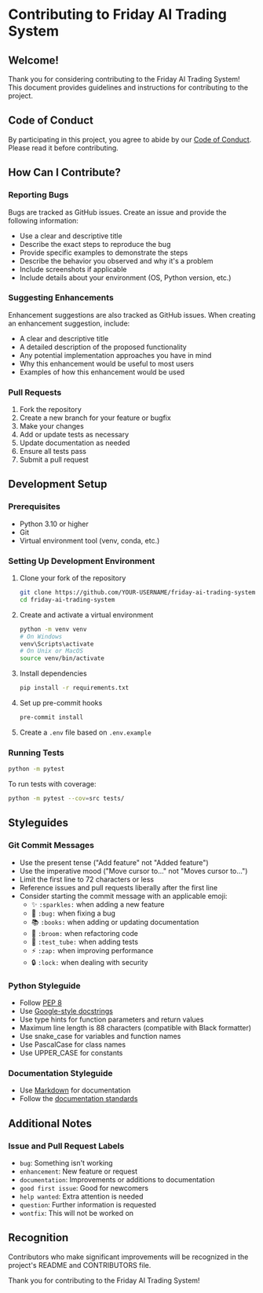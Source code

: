 # Contributing to Friday AI Trading System

## Welcome!

Thank you for considering contributing to the Friday AI Trading System! This document provides guidelines and instructions for contributing to the project.

## Code of Conduct

By participating in this project, you agree to abide by our [Code of Conduct](CODE_OF_CONDUCT.md). Please read it before contributing.

## How Can I Contribute?

### Reporting Bugs

Bugs are tracked as GitHub issues. Create an issue and provide the following information:

- Use a clear and descriptive title
- Describe the exact steps to reproduce the bug
- Provide specific examples to demonstrate the steps
- Describe the behavior you observed and why it's a problem
- Include screenshots if applicable
- Include details about your environment (OS, Python version, etc.)

### Suggesting Enhancements

Enhancement suggestions are also tracked as GitHub issues. When creating an enhancement suggestion, include:

- A clear and descriptive title
- A detailed description of the proposed functionality
- Any potential implementation approaches you have in mind
- Why this enhancement would be useful to most users
- Examples of how this enhancement would be used

### Pull Requests

1. Fork the repository
2. Create a new branch for your feature or bugfix
3. Make your changes
4. Add or update tests as necessary
5. Update documentation as needed
6. Ensure all tests pass
7. Submit a pull request

## Development Setup

### Prerequisites

- Python 3.10 or higher
- Git
- Virtual environment tool (venv, conda, etc.)

### Setting Up Development Environment

1. Clone your fork of the repository
   ```bash
   git clone https://github.com/YOUR-USERNAME/friday-ai-trading-system.git
   cd friday-ai-trading-system
   ```

2. Create and activate a virtual environment
   ```bash
   python -m venv venv
   # On Windows
   venv\Scripts\activate
   # On Unix or MacOS
   source venv/bin/activate
   ```

3. Install dependencies
   ```bash
   pip install -r requirements.txt
   ```

4. Set up pre-commit hooks
   ```bash
   pre-commit install
   ```

5. Create a `.env` file based on `.env.example`

### Running Tests

```bash
python -m pytest
```

To run tests with coverage:

```bash
python -m pytest --cov=src tests/
```

## Styleguides

### Git Commit Messages

- Use the present tense ("Add feature" not "Added feature")
- Use the imperative mood ("Move cursor to..." not "Moves cursor to...")
- Limit the first line to 72 characters or less
- Reference issues and pull requests liberally after the first line
- Consider starting the commit message with an applicable emoji:
  - ✨ `:sparkles:` when adding a new feature
  - 🐛 `:bug:` when fixing a bug
  - 📚 `:books:` when adding or updating documentation
  - 🧹 `:broom:` when refactoring code
  - 🧪 `:test_tube:` when adding tests
  - ⚡️ `:zap:` when improving performance
  - 🔒 `:lock:` when dealing with security

### Python Styleguide

- Follow [PEP 8](https://www.python.org/dev/peps/pep-0008/)
- Use [Google-style docstrings](https://google.github.io/styleguide/pyguide.html#38-comments-and-docstrings)
- Use type hints for function parameters and return values
- Maximum line length is 88 characters (compatible with Black formatter)
- Use snake_case for variables and function names
- Use PascalCase for class names
- Use UPPER_CASE for constants

### Documentation Styleguide

- Use [Markdown](https://guides.github.com/features/mastering-markdown/) for documentation
- Follow the [documentation standards](docs/documentation_standards.md)

## Additional Notes

### Issue and Pull Request Labels

- `bug`: Something isn't working
- `enhancement`: New feature or request
- `documentation`: Improvements or additions to documentation
- `good first issue`: Good for newcomers
- `help wanted`: Extra attention is needed
- `question`: Further information is requested
- `wontfix`: This will not be worked on

## Recognition

Contributors who make significant improvements will be recognized in the project's README and CONTRIBUTORS file.

Thank you for contributing to the Friday AI Trading System!
